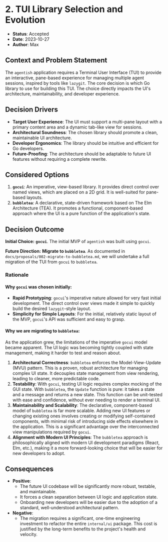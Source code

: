 # 2. TUI Library Selection and Evolution

- **Status**: Accepted
- **Date**: 2023-10-27
- **Author**: Max

## Context and Problem Statement

The `agentish` application requires a Terminal User Interface (TUI) to provide an interactive, pane-based experience for managing multiple agent sessions, inspired by tools like `lazygit`. The core decision is which Go library to use for building this TUI. The choice directly impacts the UI's architecture, maintainability, and developer experience.

## Decision Drivers

- **Target User Experience**: The UI must support a multi-pane layout with a primary content area and a dynamic tab-like view for sessions.
- **Architectural Soundness**: The chosen library should promote a clean, maintainable UI architecture.
- **Developer Ergonomics**: The library should be intuitive and efficient for Go developers.
- **Future-Proofing**: The architecture should be adaptable to future UI features without requiring a complete rewrite.

## Considered Options

1.  **`gocui`**: An imperative, view-based library. It provides direct control over named views, which are placed on a 2D grid. It is well-suited for pane-based layouts.
2.  **`bubbletea`**: A declarative, state-driven framework based on The Elm Architecture (TEA). It promotes a functional, component-based approach where the UI is a pure function of the application's state.

## Decision Outcome

**Initial Choice:** **`gocui`**.
The initial MVP of `agentish` was built using `gocui`.

**Future Direction:** **Migrate to `bubbletea`**.
As documented in `docs/proposals/002-migrate-to-bubbletea.md`, we will undertake a full migration of the TUI from `gocui` to `bubbletea`.

### Rationale

#### Why `gocui` was chosen initially:
- **Rapid Prototyping**: `gocui`'s imperative nature allowed for very fast initial development. The direct control over views made it simple to quickly build the desired `lazygit`-style layout.
- **Simplicity for Simple Layouts**: For the initial, relatively static layout of the MVP, `gocui`'s API was sufficient and easy to grasp.

#### Why we are migrating to `bubbletea`:
As the application grew, the limitations of the imperative `gocui` model became apparent. The UI logic was becoming tightly coupled with state management, making it harder to test and reason about.

1.  **Architectural Correctness**: `bubbletea` enforces the Model-View-Update (MVU) pattern. This is a proven, robust architecture for managing complex UI state. It decouples state management from view rendering, leading to cleaner, more predictable code.
2.  **Testability**: With `gocui`, testing UI logic requires complex mocking of the GUI state. With `bubbletea`, the `Update` function is pure: it takes a state and a message and returns a new state. This function can be unit-tested with ease and confidence, without ever needing to render a terminal UI.
3.  **Maintainability and Scalability**: The declarative, component-based model of `bubbletea` is far more scalable. Adding new UI features or changing existing ones involves creating or modifying self-contained components, with minimal risk of introducing side effects elsewhere in the application. This is a significant advantage over the interconnected view manipulations required by `gocui`.
4.  **Alignment with Modern UI Principles**: The `bubbletea` approach is philosophically aligned with modern UI development paradigms (React, Elm, etc.), making it a more forward-looking choice that will be easier for new developers to adopt.

## Consequences

- **Positive**:
    - The future UI codebase will be significantly more robust, testable, and maintainable.
    - It forces a clean separation between UI logic and application state.
    - Onboarding new developers will be easier due to the adoption of a standard, well-understood architectural pattern.
- **Negative**:
    - The migration requires a significant, one-time engineering investment to refactor the entire `internal/ui` package. This cost is justified by the long-term benefits to the project's health and velocity. 
